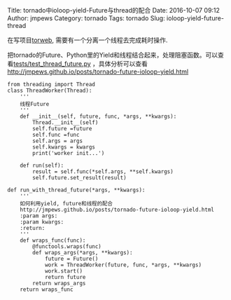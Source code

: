 Title: tornado中ioloop-yield-Future与thread的配合
Date: 2016-10-07 09:12
Author: jmpews
Category: tornado
Tags: tornado
Slug: ioloop-yield-future-thread

在写项目[torweb](https://github.com/jmpews/torweb), 需要有一个分离一个线程去完成耗时操作.

把tornado的Future、Python里的Yield和线程结合起来，处理阻塞函数。可以查看[tests/test_thread_future.py](https://github.com/jmpews/torweb/blob/master/tests/test_thread_future.py) ，具体分析可以查看 http://jmpews.github.io/posts/tornado-future-ioloop-yield.html

```
from threading import Thread
class ThreadWorker(Thread):
    '''
    线程Future
    '''
    def __init__(self, future, func, *args, **kwargs):
        Thread.__init__(self)
        self.future =future
        self.func =func
        self.args = args
        self.kwargs = kwargs
        print('worker init...')

    def run(self):
        result = self.func(*self.args, **self.kwargs)
        self.future.set_result(result)

def run_with_thread_future(*args, **kwargs):
    '''
    如何利用yield, future和线程的配合
    http://jmpews.github.io/posts/tornado-future-ioloop-yield.html
    :param args:
    :param kwargs:
    :return:
    '''
    def wraps_func(func):
        @functools.wraps(func)
        def wraps_args(*args, **kwargs):
            future = Future()
            work = ThreadWorker(future, func, *args, **kwargs)
            work.start()
            return future
        return wraps_args
    return wraps_func
```


